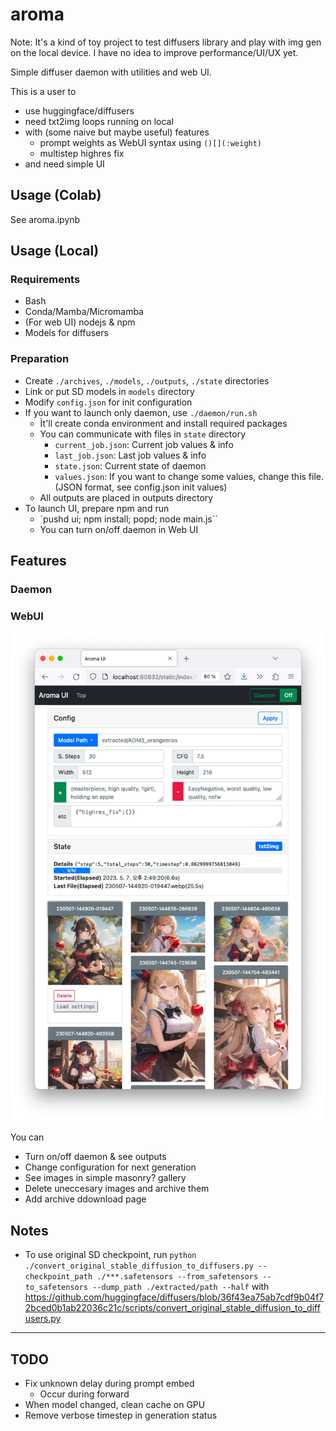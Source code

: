 # aroma

Note: It's a kind of toy project to test diffusers library and play with img gen on the local device. I have no idea to improve performance/UI/UX yet.

Simple diffuser daemon with utilities and web UI.

This is a user to
- use huggingface/diffusers
- need txt2img loops running on local
- with (some naive but maybe useful) features
  - prompt weights as WebUI syntax using `()[](:weight)`
  - multistep highres fix
- and need simple UI

## Usage (Colab)

See aroma.ipynb

## Usage (Local)

### Requirements

- Bash
- Conda/Mamba/Micromamba
- (For web UI) nodejs & npm
- Models for diffusers

### Preparation

- Create `./archives`, `./models`, `./outputs`, `./state` directories
- Link or put SD models in `models` directory
- Modify `config.json` for init configuration
- If you want to launch only daemon, use `./daemon/run.sh`
  - Ìt'll create conda environment and install required packages
  - You can communicate with files in `state` directory
    - `current_job.json`: Current job values & info
    - `last_job.json`: Last job values & info
    - `state.json`: Current state of daemon
    - `values.json`: If you want to change some values, change this file. (JSON format, see config.json init values)
  - All outputs are placed in outputs directory
- To launch UI, prepare npm and run
  - `pushd ui; npm install; popd; node main.js``
  - You can turn on/off daemon in Web UI

## Features

### Daemon

### WebUI

![preview](https://raw.githubusercontent.com/lumiknit/aroma/main/ui-preview.webp)

You can
- Turn on/off daemon & see outputs
- Change configuration for next generation
- See images in simple masonry? gallery
- Delete uneccesary images and archive them
- Add archive ddownload page

## Notes

- To use original SD checkpoint, run `python ./convert_original_stable_diffusion_to_diffusers.py --checkpoint_path ./***.safetensors --from_safetensors --to_safetensors --dump_path ./extracted/path --half` with https://github.com/huggingface/diffusers/blob/36f43ea75ab7cdf9b04f72bced0b1ab22036c21c/scripts/convert_original_stable_diffusion_to_diffusers.py

---

## TODO

- Fix unknown delay during prompt embed
  - Occur during forward
- When model changed, clean cache on GPU
- Remove verbose timestep in generation status
